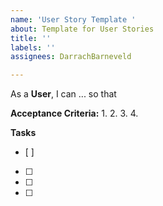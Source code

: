 ```yaml
---
name: 'User Story Template '
about: Template for User Stories
title: ''
labels: ''
assignees: DarrachBarneveld

---
```


As a **User**, I can ... so that

**Acceptance Criteria:**
1. 
2. 
3. 
4. 

**Tasks**
- [ ]  
- [ ]  
- [ ]  
- [ ]
